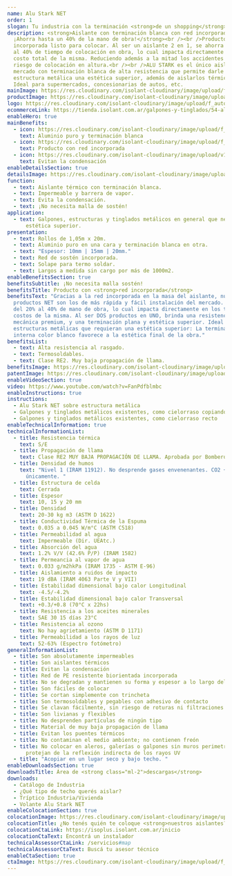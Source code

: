 ```yaml
---
name: Alu Stark NET
order: 1
slogan: Tu industria con la terminación <strong>de un shopping</strong>
description: <strong>Aislante con terminación blanca con red incorporada.
  ¡Ahorra hasta un 40% de la mano de obra!</strong><br /><br />Producto con red
  incorporada listo para colocar. Al ser un aislante 2 en 1, se ahorra del 20%
  al 40% de tiempo de colocación en obra, lo cual impacta directamente en el
  costo total de la misma. Reduciendo además a la mitad los accidentes por
  riesgo de colocación en altura.<br /><br />ALU STARK es el único aislante del
  mercado con terminación blanca de alta resistencia que permite darle a tu
  estructura metálica una estética superior, además de aislarlos térmicamente.
  Ideal para supermercados, concesionarias de autos, etc.
mainImage: https://res.cloudinary.com/isolant-cloudinary/image/upload/f_auto,q_auto:good/website-2021/products/alu-stark-net/isolant-aislantes-linea-galpones-y-tinglados-alu-stark-net-imagen.jpg
productImage: https://res.cloudinary.com/isolant-cloudinary/image/upload/f_auto,q_auto:good/website-2021/products/alu-stark-net/isolant-aislantes-linea-galpones-y-tinglados-alu-stark-net-producto-rollo.png
logo: https://res.cloudinary.com/isolant-cloudinary/image/upload/f_auto,q_auto:good/website-2021/products/alu-stark-net/isolant-aislantes-linea-galpones-y-tinglados-alu-stark-net-logo.png
ecommerceLink: https://tienda.isolant.com.ar/galpones-y-tinglados/54-alu-stark-10-net.html
enableHero: true
mainBenefits:
  - icon: https://res.cloudinary.com/isolant-cloudinary/image/upload/f_auto,q_auto:good/website-2021/products/alu-stark-net/isolant-aislantes-linea-galpones-y-tinglados-alu-stark-net-beneficio-2.svg
    text: Aluminio puro y terminación blanca
  - icon: https://res.cloudinary.com/isolant-cloudinary/image/upload/f_auto,q_auto:good/website-2021/products/alu-stark-net/isolant-aislantes-linea-galpones-y-tinglados-alu-stark-net-beneficio-1.svg
    text: Producto con red incorporada
  - icon: https://res.cloudinary.com/isolant-cloudinary/image/upload/v1635429089/website-2021/products/alu-stark-net/isolant-aislantes-linea-galpones-y-tinglados-alu-stark-net-beneficio-3.svg
    text: Evitan la condensación
enableDetailsSection: true
detailsImage: https://res.cloudinary.com/isolant-cloudinary/image/upload/f_auto,q_auto:good/website-2021/products/alu-stark-net/isolant-aislantes-linea-galpones-y-tinglados-alu-stark-net-imagen-producto.jpg
function:
  - text: Aislante térmico con terminación blanca.
  - text: Impermeable y barrera de vapor.
  - text: Evita la condensación.
  - text: ¡No necesita malla de sostén!
application:
  - text: Galpones, estructuras y tinglados metálicos en general que necesiten una
      estética superior.
presentation:
  - text: Rollos de 1,05m x 20m.
  - text: Aluminio puro en una cara y terminación blanca en otra.
  - text: "Espesor: 10mm | 15mm | 20mm."
  - text: Red de sostén incorporada.
  - text: Solape para termo soldar.
  - text: Largos a medida sin cargo por más de 1000m2.
enableBenefitsSection: true
benefitsSubtitle: ¡No necesita malla sostén!
benefitsTitle: Producto con <strong>red incorporada</strong>
benefitsText: "Gracias a la red incorporada en la masa del aislante, nuestros
  productos NET son los de más rápida y fácil instalación del mercado. Ahorran
  del 20% al 40% de mano de obra, lo cual impacta directamente en los tiempos y
  costos de la misma. Al ser DOS productos en UNO, brinda una resistencia
  mecánica premium, y una terminación plana y estética superior. Ideal para
  estructuras metálicas que requieran una estética superior: La terminación
  interna color blanco favorece a la estética final de la obra."
benefitsList:
  - text: Alta resistencia al rasgado.
  - text: Termosoldables.
  - text: Clase RE2. Muy baja propagación de llama.
benefitsImage: https://res.cloudinary.com/isolant-cloudinary/image/upload/f_auto,q_auto:good/website-2021/products/alu-stark-net/isolant-aislantes-linea-galpones-y-tinglados-alu-stark-net-beneficio-exclusivo.jpg
patentImage: https://res.cloudinary.com/isolant-cloudinary/image/upload/f_auto,q_auto:good/website-2021/products/alu-stark-net/isolant-aislantes-linea-galpones-y-tinglados-alu-stark-net-patente.png
enableVideoSection: true
video: https://www.youtube.com/watch?v=FanPdfblmbc
enableInstructions: true
instructions:
  - Alu Stark NET sobre estructura metálica
  - Galpones y tinglados metálicos existentes, como cielorraso copiando la forma
  - Galpones y tinglados metálicos existentes, como cielorraso recto
enableTechnicalInformation: true
technicalInformationList:
  - title: Resistencia térmica
    text: S/E
  - title: Propagación de llama
    text: Clase RE2 MUY BAJA PROPAGACIÓN DE LLAMA. Aprobada por Bomberos Argentina.
  - title: Densidad de humos
    text: "Nivel 1 (IRAM 11912). No desprende gases envenenantes. CO2 + H20 + calor
      únicamente. "
  - title: Estructura de celda
    text: Cerrada
  - title: Espesor
    text: 10, 15 y 20 mm
  - title: Densidad
    text: 20-30 kg m3 (ASTM D 1622)
  - title: Conductividad Térmica de la Espuma
    text: 0.035 a 0.045 W/m°C (ASTM C518)
  - title: Permeabilidad al agua
    text: Impermeable (Dir. UEAtc.)
  - title: Absorción del agua
    text: 1.2% V/V (42.6% P/P) (IRAM 1582)
  - title: Permeancia al vapor de agua
    text: 0.033 g/m2hkPa (IRAM 1735 - ASTM E-96)
  - title: Aislamiento a ruidos de impacto
    text: 19 dBA (IRAM 4063 Parte V y VII)
  - title: Estabilidad dimensional bajo calor Longitudinal
    text: -4.5/-4.2%
  - title: Estabilidad dimensional bajo calor Transversal
    text: +0.3/+0.8 (70°C x 22hs)
  - title: Resistencia a los aceites minerales
    text: SAE 30 15 días 23°C
  - title: Resistencia al ozono
    text: No hay agrietamiento (ASTM D 1171)
  - title: Permeabilidad a los rayos de luz
    text: 52-63% (Espectro fotómetro)
generalInformationList:
  - title: Son absolutamente impermeables
  - title: Son aislantes térmicos
  - title: Evitan la condensación
  - title: Red de PE resistente biorientada incorporada
  - title: No se degradan y mantienen su forma y espesor a lo largo del tiempo
  - title: Son fáciles de colocar
  - title: Se cortan simplemente con trincheta
  - title: Son termosoldables y pegables con adhesivo de contacto
  - title: Se clavan fácilmente, sin riesgo de roturas ni filtraciones
  - title: Son livianas y flexibles
  - title: No desprenden partículas de ningún tipo
  - title: Material de muy baja propagación de llama
  - title: Evitan los puentes térmicos
  - title: No contaminan el medio ambiente; no contienen freón
  - title: No colocar en aleros, galerías o galpones sin muros perimetrales que
      protejan de la reflexión indirecta de los rayos UV
  - title: "Acopiar en un lugar seco y bajo techo. "
enableDownloadsSection: true
downloadsTitle: Área de <strong class="ml-2">descargas</strong>
downloads:
  - Catálogo de Industria
  - ¿Qué tipo de techo querés aislar?
  - Tríptico Industria/Vivienda
  - Volante Alu Stark NET
enableColocationSection: true
colocationImage: https://res.cloudinary.com/isolant-cloudinary/image/upload/f_auto,q_auto:good/website-2021/owners/homepage/isolant-aislantes-duenos-e-inquilinos-isoplus-colocation.jpg
colocationTitle: ¿No tenés quién te coloque <strong>nuestros aislantes?</strong>
colocationCtaLink: https://isoplus.isolant.com.ar/inicio
colocationCtaText: Encontrá un instalador
technicalAssessorCtaLink: /servicios#map
technicalAssessorCtaText: Buscá tu asesor técnico
enableCtaSection: true
ctaImage: https://res.cloudinary.com/isolant-cloudinary/image/upload/f_auto/website-2021/products/alu-stark-net/isolant-aislantes-linea-galpones-y-tinglados-alu-stark-net-imagen-cta.jpg
---
```

